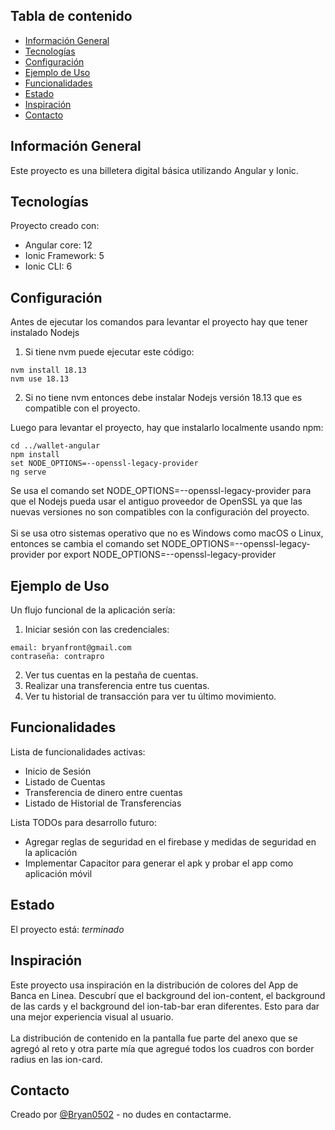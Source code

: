 ## Tabla de contenido
* [Información General](#información-general)
* [Tecnologías](#tecnologías)
* [Configuración](#configuración)
* [Ejemplo de Uso](#ejemplo-de-uso)
* [Funcionalidades](#funcionalidades)
* [Estado](#estado)
* [Inspiración](#inspiración)
* [Contacto](#contacto)

## Información General
Este proyecto es una billetera digital básica utilizando Angular y Ionic.

## Tecnologías
Proyecto creado con:
* Angular core: 12
* Ionic Framework: 5
* Ionic CLI: 6

## Configuración
Antes de ejecutar los comandos para levantar el proyecto hay que tener instalado Nodejs
1. Si tiene nvm puede ejecutar este código:
```
nvm install 18.13
nvm use 18.13
```
2. Si no tiene nvm entonces debe instalar Nodejs versión 18.13 que es compatible con el proyecto.

Luego para levantar el proyecto, hay que instalarlo localmente usando npm:
```
cd ../wallet-angular
npm install
set NODE_OPTIONS=--openssl-legacy-provider
ng serve
```
Se usa el comando set NODE_OPTIONS=--openssl-legacy-provider para que el Nodejs pueda usar el antiguo proveedor de OpenSSL ya que las nuevas versiones no son compatibles con la configuración del proyecto.
<br>
<br>
Si se usa otro sistemas operativo que no es Windows como macOS o Linux, entonces se cambia el comando set NODE_OPTIONS=--openssl-legacy-provider por export NODE_OPTIONS=--openssl-legacy-provider

## Ejemplo de Uso
Un flujo funcional de la aplicación sería:

1. Iniciar sesión con las credenciales:
```
email: bryanfront@gmail.com
contraseña: contrapro
```
2. Ver tus cuentas en la pestaña de cuentas.
3. Realizar una transferencia entre tus cuentas.
4. Ver tu historial de transacción para ver tu último movimiento.

## Funcionalidades
Lista de funcionalidades activas:
* Inicio de Sesión
* Listado de Cuentas
* Transferencia de dinero entre cuentas
* Listado de Historial de Transferencias

Lista TODOs para desarrollo futuro:
* Agregar reglas de seguridad en el firebase y medidas de seguridad en la aplicación
* Implementar Capacitor para generar el apk y probar el app como aplicación móvil

## Estado
El proyecto está: _terminado_

## Inspiración
Este proyecto usa inspiración en la distribución de colores del App de Banca en Linea. Descubrí que el background del ion-content, el background de las cards y el background del ion-tab-bar eran diferentes. Esto para dar una mejor experiencia visual al usuario.
<br>
<br>
La distribución de contenido en la pantalla fue parte del anexo que se agregó al reto y otra parte mía que agregué todos los cuadros con border radius en las ion-card.

## Contacto
Creado por [@Bryan0502](https://github.com/Bryan0502) - no dudes en contactarme.
